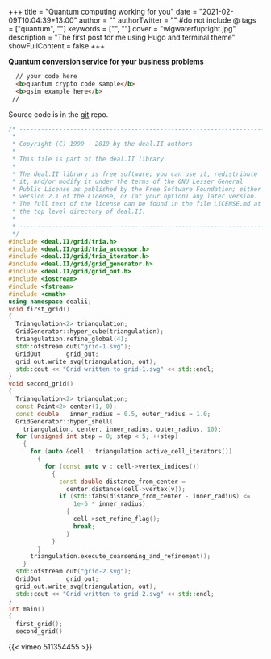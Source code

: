 +++
title = "Quantum computing working for you"
date = "2021-02-09T10:04:39+13:00"
author = ""
authorTwitter = "" #do not include @
tags = ["quantum", ""]
keywords = ["", ""]
cover = "wlgwaterfupright.jpg"
description = "The first post for me using Hugo and terminal theme"
showFullContent = false
+++

**Quantum conversion service for your business problems**

```html
  // your code here
  <b>quantum crypto code sample</b>
  <b>qsim example here</b>
 //
```

Source code is in the [git](http://localhost:3000/irdutfie) repo.


```cpp
/* ---------------------------------------------------------------------
 *
 * Copyright (C) 1999 - 2019 by the deal.II authors
 *
 * This file is part of the deal.II library.
 *
 * The deal.II library is free software; you can use it, redistribute
 * it, and/or modify it under the terms of the GNU Lesser General
 * Public License as published by the Free Software Foundation; either
 * version 2.1 of the License, or (at your option) any later version.
 * The full text of the license can be found in the file LICENSE.md at
 * the top level directory of deal.II.
 *
 * ---------------------------------------------------------------------
 */
#include <deal.II/grid/tria.h>
#include <deal.II/grid/tria_accessor.h>
#include <deal.II/grid/tria_iterator.h>
#include <deal.II/grid/grid_generator.h>
#include <deal.II/grid/grid_out.h>
#include <iostream>
#include <fstream>
#include <cmath>
using namespace dealii;
void first_grid()
{
  Triangulation<2> triangulation;
  GridGenerator::hyper_cube(triangulation);
  triangulation.refine_global(4);
  std::ofstream out("grid-1.svg");
  GridOut       grid_out;
  grid_out.write_svg(triangulation, out);
  std::cout << "Grid written to grid-1.svg" << std::endl;
}
void second_grid()
{
  Triangulation<2> triangulation;
  const Point<2> center(1, 0);
  const double   inner_radius = 0.5, outer_radius = 1.0;
  GridGenerator::hyper_shell(
    triangulation, center, inner_radius, outer_radius, 10);
  for (unsigned int step = 0; step < 5; ++step)
    {
      for (auto &cell : triangulation.active_cell_iterators())
        {
          for (const auto v : cell->vertex_indices())
            {
              const double distance_from_center =
                center.distance(cell->vertex(v));
              if (std::fabs(distance_from_center - inner_radius) <=
                  1e-6 * inner_radius)
                {
                  cell->set_refine_flag();
                  break;
                }
            }
        }
      triangulation.execute_coarsening_and_refinement();
    }
  std::ofstream out("grid-2.svg");
  GridOut       grid_out;
  grid_out.write_svg(triangulation, out);
  std::cout << "Grid written to grid-2.svg" << std::endl;
}
int main()
{
  first_grid();
  second_grid()
```

{{< vimeo 511354455 >}}


